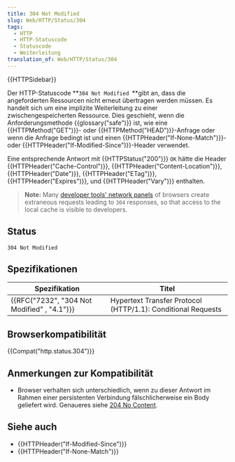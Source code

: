 ```yaml
---
title: 304 Not Modified
slug: Web/HTTP/Status/304
tags:
  - HTTP
  - HTTP-Statuscode
  - Statuscode
  - Weiterleitung
translation_of: Web/HTTP/Status/304
---
```

{{HTTPSidebar}}

Der HTTP-Statuscode **`304 Not Modified `**gibt an, dass die angeforderten Ressourcen nicht erneut übertragen werden müssen. Es handelt sich um eine implizite Weiterleitung zu einer zwischengespeicherten Ressource. Dies geschieht, wenn die Anforderungsmethode {{glossary("safe")}} ist, wie eine {{HTTPMethod("GET")}}- oder {{HTTPMethod("HEAD")}}-Anfrage oder wenn die Anfrage bedingt ist und einen {{HTTPHeader("If-None-Match")}}- oder {{HTTPHeader("If-Modified-Since")}}-Header verwendet.

Eine entsprechende Antwort mit {{HTTPStatus("200")}} `OK` hätte die Header {{HTTPHeader("Cache-Control")}}, {{HTTPHeader("Content-Location")}}, {{HTTPHeader("Date")}}, {{HTTPHeader("ETag")}}, {{HTTPHeader("Expires")}}, und {{HTTPHeader("Vary")}} enthalten.

> **Note:** Many [developer tools' network panels](/de/docs/Tools/Network_Monitor) of browsers create extraneous requests leading to `304` responses, so that access to the local cache is visible to developers.

## Status

    304 Not Modified

## Spezifikationen

| Spezifikation                                            | Titel                                                        |
| -------------------------------------------------------- | ------------------------------------------------------------ |
| {{RFC("7232", "304 Not Modified" , "4.1")}} | Hypertext Transfer Protocol (HTTP/1.1): Conditional Requests |

## Browserkompatibilität

{{Compat("http.status.304")}}

## Anmerkungen zur Kompatibilität

- Browser verhalten sich unterschiedlich, wenn zu dieser Antwort im Rahmen einer persistenten Verbindung fälschlicherweise ein Body geliefert wird. Genaueres siehe [204 No Content](/de/docs/Web/HTTP/Status/204).

## Siehe auch

- {{HTTPHeader("If-Modified-Since")}}
- {{HTTPHeader("If-None-Match")}}
